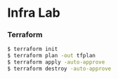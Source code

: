 # Infra Lab

### Terraform

```sh
$ terraform init
$ terraform plan -out tfplan
$ terraform apply -auto-approve
$ terraform destroy -auto-approve
```
